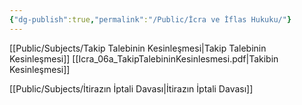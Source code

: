 ```yaml
---
{"dg-publish":true,"permalink":"/Public/İcra ve İflas Hukuku/"}
---
```


[[Public/Subjects/Takip Talebinin Kesinleşmesi\|Takip Talebinin Kesinleşmesi]]
[[Icra_06a_TakipTalebininKesinlesmesi.pdf|Takibin Kesinleşmesi]]

[[Public/Subjects/İtirazın İptali Davası\|İtirazın İptali Davası]]